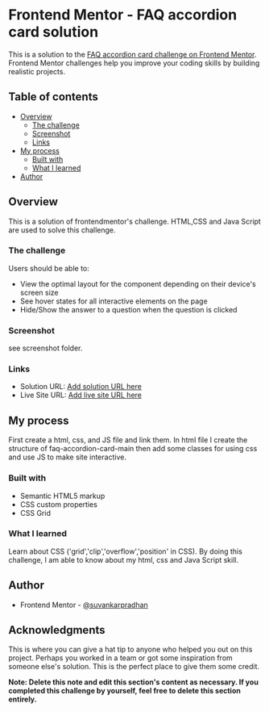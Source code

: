 # Frontend Mentor - FAQ accordion card solution

This is a solution to the [FAQ accordion card challenge on Frontend Mentor](https://www.frontendmentor.io/challenges/faq-accordion-card-XlyjD0Oam). Frontend Mentor challenges help you improve your coding skills by building realistic projects.

## Table of contents

- [Overview](#overview)
  - [The challenge](#the-challenge)
  - [Screenshot](#screenshot)
  - [Links](#links)
- [My process](#my-process)
  - [Built with](#built-with)
  - [What I learned](#what-i-learned)
- [Author](#author)

## Overview

This is a solution of frontendmentor's challenge. HTML,CSS and Java Script are used to solve this challenge.

### The challenge

Users should be able to:

- View the optimal layout for the component depending on their device's screen size
- See hover states for all interactive elements on the page
- Hide/Show the answer to a question when the question is clicked

### Screenshot

see screenshot folder.

### Links

- Solution URL: [Add solution URL here](https://github.com/suvankarpradhan/faq-accordion-card-main)
- Live Site URL: [Add live site URL here](https://suvankarpradhan.github.io/faq-accordion-card-main/)

## My process

First create a html, css, and JS file and link them. In html file I create the structure of faq-accordion-card-main then add some classes for using css and use JS to make site interactive.

### Built with

- Semantic HTML5 markup
- CSS custom properties
- CSS Grid

### What I learned

Learn about CSS ('grid','clip','overflow','position' in CSS). By doing this challenge, I am able to know about my html, css and Java Script skill.

## Author

- Frontend Mentor - [@suvankarpradhan](https://www.frontendmentor.io/profile/suvankarpradhan)

## Acknowledgments

This is where you can give a hat tip to anyone who helped you out on this project. Perhaps you worked in a team or got some inspiration from someone else's solution. This is the perfect place to give them some credit.

**Note: Delete this note and edit this section's content as necessary. If you completed this challenge by yourself, feel free to delete this section entirely.**
